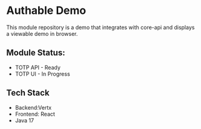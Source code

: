 # Authable Demo

This module repository is a demo that integrates with core-api and displays a viewable demo in browser.

## Module Status:

- TOTP API - Ready
- TOTP UI - In Progress

## Tech Stack

- Backend:Vertx
- Frontend: React
- Java 17
